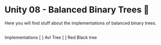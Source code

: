 # Unity 08 - Balanced Binary Trees 🌲

Here you will find stuff about the implementations of balanced binary trees.
</br>
</br>

Implementations
[ ] Avl Tree
[ ] Red Black tree  